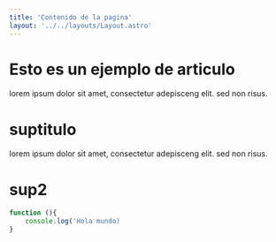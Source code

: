 ```yaml
---
title: 'Contenido de la pagina'
layout: '../../layouts/Layout.astro'
---
```


# Esto es un ejemplo de articulo

lorem ipsum dolor sit amet, consectetur adepisceng elit. sed non risus.

# suptitulo

lorem ipsum dolor sit amet, consectetur adepisceng elit. sed non risus.

# sup2

```javascript
function (){
    console.log('Hola mundo)
}
```
